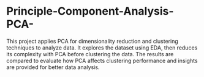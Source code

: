 # Principle-Component-Analysis-PCA-
This project applies PCA for dimensionality reduction and clustering techniques to analyze data. It explores the dataset using EDA, then reduces its complexity with PCA before clustering the data. The results are compared to evaluate how PCA affects clustering performance and insights are provided for better data analysis.
